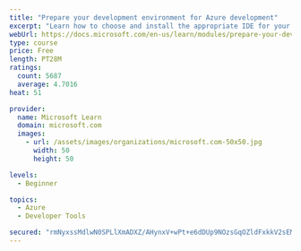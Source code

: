 ```yaml
---
title: "Prepare your development environment for Azure development"
excerpt: "Learn how to choose and install the appropriate IDE for your requirements to help you build, deploy, monitor, and scale cloud-hosted solutions."
webUrl: https://docs.microsoft.com/en-us/learn/modules/prepare-your-dev-environment-for-azure-development/
type: course
price: Free
length: PT28M
ratings:
  count: 5687
  average: 4.7016
heat: 51

provider:
  name: Microsoft Learn
  domain: microsoft.com
  images:
    - url: /assets/images/organizations/microsoft.com-50x50.jpg
      width: 50
      height: 50

levels:
  - Beginner

topics:
  - Azure
  - Developer Tools

secured: "rmNyxssMdlwN0SPLlXmADXZ/AHynxV+wPt+e6dDUp9NOzsGqOZldFxkkV2sEMHAAaonzDHvhDBv3F09GqQpqfTcL7xorj7zZmi/0Eh+lUVQaN3yfRVEchWqnJzoNmEBkmhWGscltWLTKOz1XKlnhXRiPnsBiGJE39aFyL7FXaIac/eXDqTuUaYqR/M8V3sN8tQfZB0QfBqJ7MUpUqKvNkNxiZbGifxF5lfvSHNg7iWTmHVRtd4K8ojbYNOtFko5IlPQXmHvxgQ3zVC87hjApMtOuUUMlcAWDyodJRsSu9VRkcInc+SL/qHmDtwkSr/gsBzdavRQdaTfesguNgYbwsSv5WeTtW+RUYfm704k0cXocfhNw8eAX+LnbgboL6wX+6KUITye6dCBzPy7gX0V6x9vLBUou+LJWcXZXmxPn3kM=;eoiqoyBmxMUvz+knJb3jvQ=="
---
```


